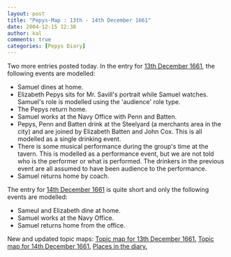 ```yaml
---
layout: post
title: "Pepys-Map : 13th - 14th December 1661"
date: 2004-12-15 12:38
author: kal
comments: true
categories: [Pepys Diary]
---
```

Two more entries posted today.
In the entry for <a href="http://www.pepysdiary.com/archive/1661/12/13/index.php">13th December 1661</a>, the following events are modelled:
<ul>
<li>Samuel dines at home.</li>
<li>Elizabeth Pepys sits for Mr. Savill's portrait while Samuel watches. Samuel's role is modelled using the 'audience' role type.</li>
<li>The Pepys return home.</li>
<li>Samuel works at the Navy Office with Penn and Batten.</li>
<li>Pepys, Penn and Batten drink at the Steelyard (a merchants area in the city) and are joined by Elizabeth Batten and John Cox. This is all modelled as a single drinking event.</li>
<li>There is some musical performance during the group's time at the tavern. This is modelled as a performance event, but we are not told who is the performer or what is performed. The drinkers in the previous event are all assumed to have been audience to the performance.</li>
<li>Samuel returns home by coach.</li>
</ul>
The entry for <a href="http://www.pepysdiary.com/archive/1661/12/14/index.php">14th December 1661</a> is quite short and only the following events are modelled:
<ul>
<li>Sameul and Elizabeth dine at home.</li>
<li>Samuel works at the Navy Office.</li>
<li>Samuel returns home from the office.</li>
</ul>

<!--more-->
New and updated topic maps:
<a href="http://www.techquila.com/blog/archives/16611213.ltm">Topic map for 13th December 1661.</a>
<a href="http://www.techquila.com/blog/archives/16611214.ltm">Topic map for 14th December 1661.</a>
<a href="http://www.techquila.com/blog/archives/pepys-diary-places.ltm">Places in the diary.</a>

